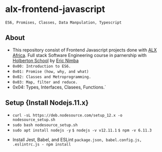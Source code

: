 # alx-frontend-javascript
`ES6, Promises, Classes, Data Manpulation, Typescript`
## About
* This repository consist of Frontend Javascript projects done with [ALX Africa](https://www.alxafrica.com/). Full stack Software Engineering course in parnership with [Holberton School](https://www.holbertonschool.com/) by [Eric Nimba](https://github.com/nimba005)
* `0x00: Introduction to ES6.`
* `0x01: Promise (how, why, and what)`
* `0x02: Classes and Metroprogramming.`
* `0x03: Map, filter and reduce.`
* 0x04: Types, Interfaces, Clasees, Functions.`
## Setup {Install Nodejs.11.x}
- `curl -sL https://deb.nodesource.com/setup_12.x -o nodesource_setup.sh`
- `sudo bash nodesource_setup.sh`
- `sudo apt install nodejs -y`
`$ nodejs -v
v12.11.1`
`$ npm -v
6.11.3`
* Install Jest, Babel, and ESLint `package.json, babel.config.js, .eslintrc.js - npm install`